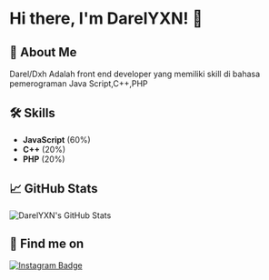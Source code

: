 # Hi there, I'm DarelYXN! 👋

## 🚀 About Me
Darel/Dxh Adalah front end developer yang memiliki skill di bahasa pemerograman Java Script,C++,PHP

## 🛠️ Skills
- **JavaScript** (60%)  
- **C++** (20%)  
- **PHP** (20%)  

## 📈 GitHub Stats
![DarelYXN's GitHub Stats](https://github-readme-stats.vercel.app/api?username=DarelYXN&show_icons=true&theme=radical)

## 📲 Find me on
<a href="https://instagram.com/darel_yxn" target="_blank">
  <img src="https://img.shields.io/badge/Instagram-E4405F?logo=instagram&logoColor=white&style=for-the-badge" alt="Instagram Badge"/>
</a>
